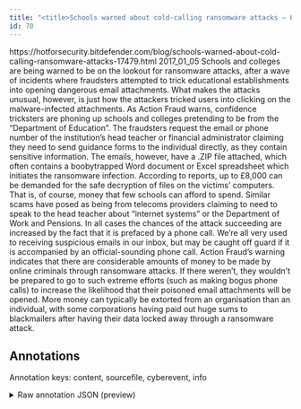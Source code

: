 ```yaml
---
title: "<title>Schools warned about cold-calling ransomware attacks – HOTforSecurity</title>"
id: 70
---
```


<title>Schools warned about cold-calling ransomware attacks – HOTforSecurity</title>
<source> https://hotforsecurity.bitdefender.com/blog/schools-warned-about-cold-calling-ransomware-attacks-17479.html </source>
<date> 2017_01_05 </date>
<text>
Schools and colleges are being warned to be on the lookout for ransomware attacks, after a wave of incidents where fraudsters attempted to trick educational establishments into opening dangerous email attachments.
What makes the attacks unusual, however, is just how the attackers tricked users into clicking on the malware-infected attachments.
As Action Fraud warns, confidence tricksters are phoning up schools and colleges pretending to be from the “Department of Education”.
The fraudsters request the email or phone number of the institution’s head teacher or financial administrator claiming they need to send guidance forms to the individual directly, as they contain sensitive information.
The emails, however, have a .ZIP file attached, which often contains a boobytrapped Word document or Excel spreadsheet which initiates the ransomware infection.
According to reports, up to £8,000 can be demanded for the safe decryption of files on the victims’ computers.
That is, of course, money that few schools can afford to spend.
Similar scams have posed as being from telecoms providers claiming to need to speak to the head teacher about “internet systems” or the Department of Work and Pensions.
In all cases the chances of the attack succeeding are increased by the fact that it is prefaced by a phone call.
We’re all very used to receiving suspicious emails in our inbox, but may be caught off guard if it is accompanied by an official-sounding phone call.
Action Fraud’s warning indicates that there are considerable amounts of money to be made by online criminals through ransomware attacks.
If there weren’t, they wouldn’t be prepared to go to such extreme efforts (such as making bogus phone calls) to increase the likelihood that their poisoned email attachments will be opened.
More money can typically be extorted from an organisation than an individual, with some corporations having paid out huge sums to blackmailers after having their data locked away through a ransomware attack.
</text>



## Annotations

Annotation keys: content, sourcefile, cyberevent, info

<details>
<summary>Raw annotation JSON (preview)</summary>

```json
{
  "content": "Schools and colleges are being warned to be on the lookout for ransomware attacks, after a wave of incidents where fraudsters attempted to trick educational establishments into opening dangerous email attachments. What makes the attacks unusual, however, is just how the attackers tricked users into clicking on the malware-infected attachments. As Action Fraud warns, confidence tricksters are phoning up schools and colleges pretending to be from the \u201cDepartment of Education\u201d. The fraudsters request the email or phone number of the institution\u2019s head teacher or financial administrator claiming they need to send guidance forms to the individual directly, as they contain sensitive information. The emails, however, have a .ZIP file attached, which often contains a boobytrapped Word document or Excel spreadsheet which initiates the ransomware infection. According to reports, up to \u00a38,000 can be demanded for the safe decryption of files on the victims\u2019 computers. That is, of course, money that few schools can afford to spend. Similar scams have posed as being from telecoms providers claiming to need to speak to the head teacher about \u201cinternet systems\u201d or the Department of Work and Pensions. In all cases the chances of the attack succeeding are increased by the fact that it is prefaced by a phone call. We\u2019re all very used to receiving suspicious emails in our inbox, but may be caught off guard if it is accompanied by an official-sounding phone call. Action Fraud\u2019s warning indicates that there are considerable amounts of money to be made by online criminals through ransomware attacks. If there weren\u2019t, they wouldn\u2019t be prepared to go to such extreme efforts (such as making bogus phone calls) to increase the likelihood that their poisoned email attachments will be opened. More money can typically be extorted from an organisation than an individual, with some corporations having paid out huge sums to blackmailers after having their data locked away through a ransomware attack.",
  "sourcefile": "70.txt",
  "cyberevent": {
    "hopper": [
      {
        "index": 0,
        "relation": "Same",
        "events": [
          {
            "index": "E4",
            "type": "Attack",
            "realis": "Generic",
            "nugget": {
              "startOffset": 427,
              "index": "T16",
              "endOffset": 443,
              "text": "pretending to be"
            },
            "argument": [
              {
                "index": "T11",
                "external_reference": {
                  "wikidataid": "Q861556"
                },
                "endOffset": 477,
                "role": {
                  "type": "Trusted-Entity"
                },
                "text": "Department of Education",
                "startOffset": 454,
                "type": "Organization"
              },
              {
                "index": "T15",
                "external_reference": {
                  "wikidataid": "Q1055028"
                },
                "endOffset": 426,
                "role": {
                  "type": "Victim"
                },
                "text": "colleges",
                "startOffset": 418,
                "type": "Organization"
              },
              {
                "index": "T14",
                "external_reference": {
                  "wikidataid": "Q222516"
                },
                "endOffset": 413,
                "role": {
                  "type": "Victim"
                },
                "text": "schools",
                "startOffset": 406,
                "type": "Organization"
              },
              {
                "index": "T12",
                "text": "tricksters",
                "endOffset": 390,
                "role": {
                  "type": "Attacker"
                },
                "startOffset": 380,
                "type": "Person"
              }
  
```
</details>

